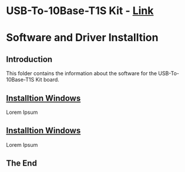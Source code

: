 **USB-To-10Base-T1S Kit** - [Link](https://)
====================================================

# Software and Driver Installtion

## Introduction
This folder contains the information about the software for the USB-To-10Base-T1S Kit board.

 ## [Installtion Windows](https://github.com/jpiwek/trustify/tree/master/software/example/win_install)

Lorem Ipsum

  ## [Installtion Windows](https://github.com/jpiwek/trustify/tree/master/software/example/linux_install)

Lorem Ipsum

## The End